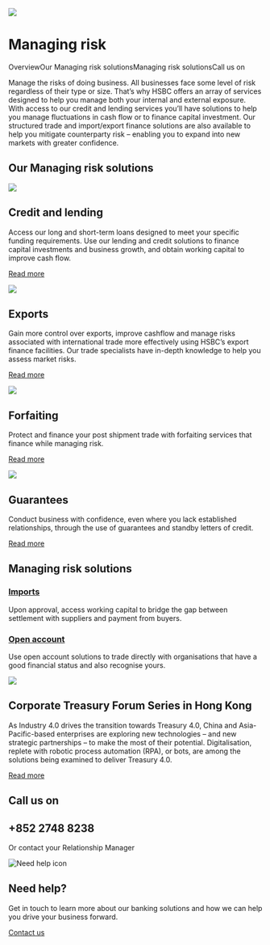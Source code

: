 ![     ](/-/media/media/hong-kong/corporate/images/campaigns/risk-management-bg.jpg?h=380&iar=0&w=1400&hash=79B57666048A2E8965C2D920EC573B93 "     ")

# Managing risk

OverviewOur Managing risk solutionsManaging risk solutionsCall us on

Manage the risks of doing business. All businesses face some level of risk regardless of their type or size. That’s why HSBC offers an array of services designed to help you manage both your internal and external exposure. With access to our credit and lending services you’ll have solutions to help you manage fluctuations in cash flow or to finance capital investment. Our structured trade and import/export finance solutions are also available to help you mitigate counterparty risk – enabling you to expand into new markets with greater confidence.

## Our Managing risk solutions

![    ](/-/media/media/hong-kong/corporate/images/campaigns/credit-lending-pi.jpg?h=359&iar=0&w=580&hash=8F1140E6017E37DD8DB325739272C3D1 "    ")

## Credit and lending

Access our long and short-term loans designed to meet your specific funding requirements. Use our lending and credit solutions to finance capital investments and business growth, and obtain working capital to improve cash flow.

[Read more](/en-gb/corporate/managing-risk/credit-and-lending)

![   ](/-/media/media/hong-kong/corporate/images/campaigns/exports-pi.jpg?h=359&iar=0&w=580&hash=8D37913850CE4F74B8C75E9CB0E49A62 "   ")

## Exports

Gain more control over exports, improve cashflow and manage risks associated with international trade more effectively using HSBC’s export finance facilities. Our trade specialists have in-depth knowledge to help you assess market risks.

[Read more](/en-gb/corporate/managing-risk/exports)

![ ](/-/media/media/hong-kong/corporate/images/campaigns/forfaiting-pi.jpg?h=495&iar=0&w=800&hash=33C8028C0897EDFA73C535F9CE99782F " ")

## Forfaiting

Protect and finance your post shipment trade with forfaiting services that finance while managing risk.

[Read more](/en-gb/corporate/managing-risk/forfaiting)

![    ](/-/media/media/hong-kong/corporate/images/campaigns/guarantees_pi.jpg?h=495&iar=0&w=800&hash=83107A257582A0FC52D3CD2465057B62 "    ")

## Guarantees

Conduct business with confidence, even where you lack established relationships, through the use of guarantees and standby letters of credit.

[Read more](/en-gb/corporate/managing-risk/guarantees)

## Managing risk solutions

### [Imports](/en-gb/corporate/managing-risk/imports)

Upon approval, access working capital to bridge the gap between settlement with suppliers and payment from buyers.

### [Open account](/en-gb/corporate/managing-risk/open-account)

Use open account solutions to trade directly with organisations that have a good financial status and also recognise yours.

![  ](/-/media/media/hong-kong/corporate/images/campaigns/corporate-treasury-forum-series-in-hong-kong-pr.jpg?h=495&iar=0&w=800&hash=DFEF1D8AC8595031F77D22F4F7A61F65 "  ")

## Corporate Treasury Forum Series in Hong Kong

As Industry 4.0 drives the transition towards Treasury 4.0, China and Asia-Pacific-based enterprises are exploring new technologies – and new strategic partnerships – to make the most of their potential. Digitalisation, replete with robotic process automation (RPA), or bots, are among the solutions being examined to deliver Treasury 4.0.

[Read more](/en-gb/corporate)

## Call us on

## +852 2748 8238

Or contact your Relationship Manager

![Need help icon](/-/media/media/common/images/contact-us-img.png?h=604&iar=0&w=768&hash=A5675187A2C4B175E0CA7B5AD27C3A66 "Need help icon")

## Need help?

Get in touch to learn more about our banking solutions and how we can help you drive your business forward.

[Contact us](/en-gb/arrange-a-call-back-general)